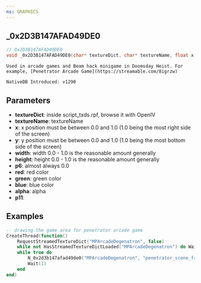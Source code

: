 ```yaml
---
ns: GRAPHICS
---
```

## _0x2D3B147AFAD49DE0

```c
// 0x2D3B147AFAD49DE0
void _0x2D3B147AFAD49DE0(char* textureDict, char* textureName, float x, float y, float width, float height, float p6, int red, int green, int blue, int alpha, int p11);
```

```
Used in arcade games and Beam hack minigame in Doomsday Heist. For example, [Penetrator Arcade Game](https://streamable.com/8igrzw)

NativeDB Introduced: v1290
```

## Parameters
* **textureDict**: inside script_txds.rpf, browse it with OpenIV
* **textureName**: textureName
* **x**: x position must be between 0.0 and 1.0 (1.0 being the most right side of the screen)
* **y**: y position must be between 0.0 and 1.0 (1.0 being the most bottom side of the screen)
* **width**: width 0.0 - 1.0 is the reasonable amount generally
* **height**: height 0.0 - 1.0 is the reasonable amount generally
* **p6**: almost always 0.0
* **red**: red color
* **green**: green color
* **blue**: blue color
* **alpha**: alpha
* **p11**:

## Examples

```lua
-- drawing the game area for penetrator arcade game
CreateThread(function()
    RequestStreamedTextureDict("MPArcadeDegenatron", false)
    while not HasStreamedTextureDictLoaded("MPArcadeDegenatron") do Wait(1) end
    while true do
        N_0x2d3b147afad49de0("MPArcadeDegenatron", "penetrator_scene_frame", 0.5, 0.5, 0.4, 0.6, 0.0, 255, 0, 0, 255, 0)
        Wait(1)
    end
end)
```
